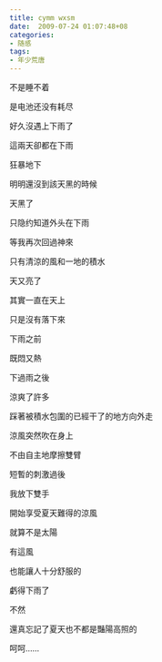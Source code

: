 ```yaml
---
title: cymm wxsm
date:  2009-07-24 01:07:48+08
categories:
- 随感
tags:
- 年少荒唐
---
```

不是睡不着 ­

是电池还没有耗尽­

 

好久沒遇上下雨了

這兩天卻都在下雨

狂暴地下

明明還沒到該天黑的時候

天黑了

只隐约知道外头在下雨

等我再次回過神來

只有清涼的風和一地的積水

天又亮了

<!-- more -->

 

其實一直在天上

只是沒有落下來

 

下雨之前

既悶又熱

下過雨之後

涼爽了許多

踩著被積水包圍的已經干了的地方向外走

涼風突然吹在身上

不由自主地摩擦雙臂

短暫的刺激過後

我放下雙手

開始享受夏天難得的涼風

就算不是太陽

有這風

也能讓人十分舒服的

 

虧得下雨了

不然

還真忘記了夏天也不都是豔陽高照的

 

呵呵……
